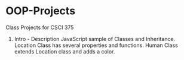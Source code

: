 # OOP-Projects
Class Projects for CSCI 375

1) Intro - Description
    JavaScript sample of Classes and Inheritance.
    Location Class has several properties and functions.
    Human Class extends Location class and adds a color.
